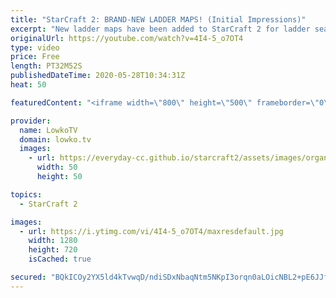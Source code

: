 ```yaml
---
title: "StarCraft 2: BRAND-NEW LADDER MAPS! (Initial Impressions)"
excerpt: "New ladder maps have been added to StarCraft 2 for ladder season 2 in 2020. After recording this video Blizzard announced  that they are not moving on with Purity and Industry and instead keep Eternal Empire around for another season. This means that the next ladder map pool will be Deathaura LE, Ever"
originalUrl: https://youtube.com/watch?v=4I4-5_o7OT4
type: video
price: Free
length: PT32M52S
publishedDateTime: 2020-05-28T10:34:31Z
heat: 50

featuredContent: "<iframe width=\"800\" height=\"500\" frameborder=\"0\" src=\"https://www.youtube.com/embed/4I4-5_o7OT4\" allow=\"accelerometer; autoplay; encrypted-media; gyroscope; picture-in-picture\" allowfullscreen></iframe>"

provider:
  name: LowkoTV
  domain: lowko.tv
  images:
    - url: https://everyday-cc.github.io/starcraft2/assets/images/organizations/lowko.tv-50x50.jpg
      width: 50
      height: 50

topics:
  - StarCraft 2

images:
  - url: https://i.ytimg.com/vi/4I4-5_o7OT4/maxresdefault.jpg
    width: 1280
    height: 720
    isCached: true

secured: "BQkICOy2YX5ld4kTvwqD/ndiSDxNbaqNtm5NKpI3orqn0aLOicNBL2+pE6JJfDNSzYWz87uMcWkPzr0RtRUW8QeQwFmZrceHxn0BfJFMedpZYc85/H9YmAID5yfsDGQRGeLLGGh9tur6i7Fn5E0YZ545pW20HHA2/BkVwd13o4Eye+oO1dWqlFzOH7Jq7v28naPTcuee28Gh0FALdyubOXIhQxlWvxHNA6HUXAsLpUNZZ0OQEvtwTJ0Wq8go+6s3cvIZscOSY3vc1FWXGHPaAv+2si/W1AhxJR5hx+4F+a3jVf3sxCe6OhxM1BmZaNt1RH5919V1hir4Di9oKQQqH5tA7t7OFMNag7hTPUzNMf+2Y2HJWGwyWrza13xpSb3KEGhV5ft3IL8Di8Dgf5zjtyRo5LoRF1cA+4uNaSYDPP0=;smvIaLmQdBDk4xMo3of0IA=="
---
```


